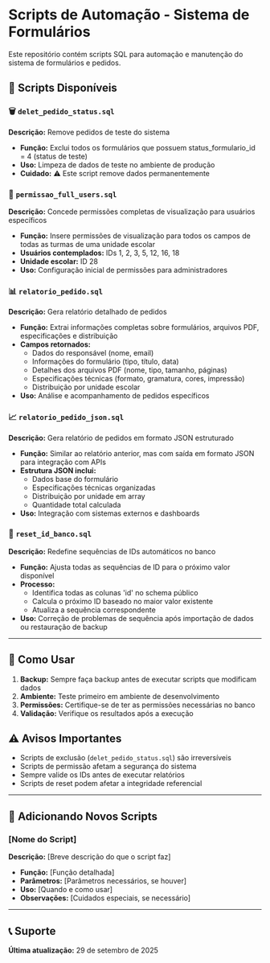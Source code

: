 # Scripts de Automação - Sistema de Formulários

Este repositório contém scripts SQL para automação e manutenção do sistema de formulários e pedidos.

## 📁 Scripts Disponíveis

### 🗑️ `delet_pedido_status.sql`
**Descrição:** Remove pedidos de teste do sistema
- **Função:** Exclui todos os formulários que possuem status_formulario_id = 4 (status de teste)
- **Uso:** Limpeza de dados de teste no ambiente de produção
- **Cuidado:** ⚠️ Este script remove dados permanentemente

### 👥 `permissao_full_users.sql`
**Descrição:** Concede permissões completas de visualização para usuários específicos
- **Função:** Insere permissões de visualização para todos os campos de todas as turmas de uma unidade escolar
- **Usuários contemplados:** IDs 1, 2, 3, 5, 12, 16, 18
- **Unidade escolar:** ID 28
- **Uso:** Configuração inicial de permissões para administradores

### 📊 `relatorio_pedido.sql`
**Descrição:** Gera relatório detalhado de pedidos
- **Função:** Extrai informações completas sobre formulários, arquivos PDF, especificações e distribuição
- **Campos retornados:**
  - Dados do responsável (nome, email)
  - Informações do formulário (tipo, título, data)
  - Detalhes dos arquivos PDF (nome, tipo, tamanho, páginas)
  - Especificações técnicas (formato, gramatura, cores, impressão)
  - Distribuição por unidade escolar
- **Uso:** Análise e acompanhamento de pedidos específicos

### 📈 `relatorio_pedido_json.sql`
**Descrição:** Gera relatório de pedidos em formato JSON estruturado
- **Função:** Similar ao relatório anterior, mas com saída em formato JSON para integração com APIs
- **Estrutura JSON inclui:**
  - Dados base do formulário
  - Especificações técnicas organizadas
  - Distribuição por unidade em array
  - Quantidade total calculada
- **Uso:** Integração com sistemas externos e dashboards

### 🔄 `reset_id_banco.sql`
**Descrição:** Redefine sequências de IDs automáticos no banco
- **Função:** Ajusta todas as sequências de ID para o próximo valor disponível
- **Processo:**
  - Identifica todas as colunas 'id' no schema público
  - Calcula o próximo ID baseado no maior valor existente
  - Atualiza a sequência correspondente
- **Uso:** Correção de problemas de sequência após importação de dados ou restauração de backup

---

## 🔧 Como Usar

1. **Backup:** Sempre faça backup antes de executar scripts que modificam dados
2. **Ambiente:** Teste primeiro em ambiente de desenvolvimento
3. **Permissões:** Certifique-se de ter as permissões necessárias no banco
4. **Validação:** Verifique os resultados após a execução

## ⚠️ Avisos Importantes

- Scripts de exclusão (`delet_pedido_status.sql`) são irreversíveis
- Scripts de permissão afetam a segurança do sistema
- Sempre valide os IDs antes de executar relatórios
- Scripts de reset podem afetar a integridade referencial

---

## 📝 Adicionando Novos Scripts

### [Nome do Script]
**Descrição:** [Breve descrição do que o script faz]
- **Função:** [Função detalhada]
- **Parâmetros:** [Parâmetros necessários, se houver]
- **Uso:** [Quando e como usar]
- **Observações:** [Cuidados especiais, se necessário]

---

## 📞 Suporte

**Última atualização:** 29 de setembro de 2025